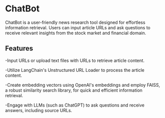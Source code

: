 
# ChatBot

ChatBot is a user-friendly news research tool designed for effortless information retrieval. Users can input article URLs and ask questions to receive relevant insights from the stock market and financial domain.

## Features

-Input URLs or upload text files with URLs to retrieve article content.

-Utilize LangChain's Unstructured URL Loader to process the article content.

-Create embedding vectors using OpenAI's embeddings and employ FAISS, a robust similarity search library, for quick and efficient information retrieval.

-Engage with LLMs (such as ChatGPT) to ask questions and receive answers, including source URLs.
